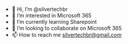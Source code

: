 - 👋 Hi, I’m @silvertechbr
- 👀 I’m interested in Microsoft 365
- 🌱 I’m currently learning Sharepoint
- 💞️ I’m looking to collaborate on Microsoft 365
- 📫 How to reach me silvertechbr@gmail.com

<!---
silvertechbr/silvertechbr is a ✨ special ✨ repository because its `README.md` (this file) appears on your GitHub profile.
You can click the Preview link to take a look at your changes.
--->
